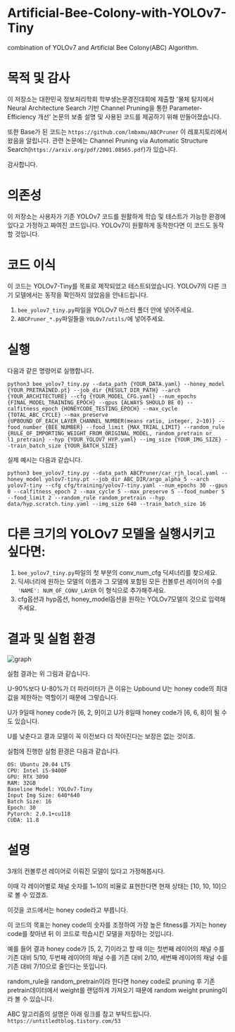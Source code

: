 # Artificial-Bee-Colony-with-YOLOv7-Tiny
combination of YOLOv7 and Artificial Bee Colony(ABC) Algorithm.

# 목적 및 감사
이 저장소는 대한민국 정보처리학회 학부생논문경진대회에 제출할 '물체 탐지에서 Neural Architecture Search 기반 Channel Pruning을 통한 Parameter-Efficiency 개선' 논문의 보충 설명 및 사용된 코드를 제공하기 위해 만들어졌습니다.

또한 Base가 된 코드는 ```https://github.com/lmbxmu/ABCPruner``` 이 레포지토리에서 왔음을 알립니다. 
관련 논문에는 Channel Pruning via Automatic Structure Search(```https://arxiv.org/pdf/2001.08565.pdf```)가 있습니다.

감사합니다.

# 의존성
이 저장소는 사용자가 기존 YOLOv7 코드를 원활하게 학습 및 테스트가 가능한 환경에 있다고 가정하고 짜여진 코드입니다. 
YOLOv7이 원활하게 동작한다면 이 코드도 동작할 것입니다.

# 코드 이식
이 코드는 YOLOv7-Tiny를 목표로 제작되었고 테스트되었습니다. 
YOLOv7의 다른 크기 모델에서는 동작을 확인하지 않았음을 안내드립니다.
1. ```bee_yolov7_tiny.py```파일을 YOLOv7 마스터 폴더 안에 넣어주세요.
2. ```ABCPruner_*.py```파일들을 ```YOLOv7/utils/```에 넣어주세요.

# 실행
다음과 같은 명령어로 실행합니다.
```
python3 bee_yolov7_tiny.py --data_path {YOUR_DATA.yaml} --honey_model {YOUR_PRETRAINED.pt} --job_dir {RESULT_DIR_PATH} --arch {YOUR_ARCHITECTURE} --cfg {YOUR_MODEL_CFG.yaml} --num_epochs {FINAL_MODEL_TRAINING_EPOCH} --gpus {ALWAYS SHOULD BE 0} --calfitness_epoch {HONEYCODE_TESTING_EPOCH} --max_cycle {TOTAL_ABC_CYCLE} --max_preserve {UPBOUND_OF_EACH_LAYER_CHANNEL_NUMBER(means ratio, integer, 2~10)} --food_number {BEE_NUMBER} --food_limit {MAX_TRIAL_LIMIT} --random_rule {RULE_OF_IMPORTING_WEIGHT_FROM_ORIGINAL_MODEL, random_pretrain or l1_pretrain} --hyp {YOUR_YOLOV7_HYP.yaml} --img_size {YOUR_IMG_SIZE} --train_batch_size {YOUR_BATCH_SIZE}
```


실제 예시는 다음과 같습니다.
```
python3 bee_yolov7_tiny.py --data_path ABCPruner/car_rjh_local.yaml --honey_model yolov7-tiny.pt --job_dir ABC_DIR/argo_alpha_5 --arch yolov7-tiny --cfg cfg/training/yolov7-tiny.yaml --num_epochs 30 --gpus 0 --calfitness_epoch 2 --max_cycle 5 --max_preserve 5 --food_number 5 --food_limit 2 --random_rule random_pretrain --hyp data/hyp.scratch.tiny.yaml --img_size 640 --train_batch_size 16
```

# 다른 크기의 YOLOv7 모델을 실행시키고 싶다면:
1. ```bee_yolov7_tiny.py```파일의 첫 부분의 conv_num_cfg 딕셔너리를 찾으세요.
2. 딕셔너리에 원하는 모델의 이름과 그 모델에 포함된 모든 컨볼루션 레이어의 수를
```'NAME': NUM_OF_CONV_LAYER``` 이 형식으로 추가해주세요.
3. cfg옵션과 hyp옵션, honey_model옵션을 원하는 YOLOv7모델의 것으로 입력해주세요.

# 결과 및 실험 환경
![graph](https://github.com/Jochiwon/Artificial-Bee-Colony-with-YOLOv7-Tiny/assets/44675901/03a56fd0-1aab-4429-a780-fdcfb4e67f62)

실험 결과는 위 그림과 같습니다.

U-90%보다 U-80%가 더 파라미터가 큰 이유는 Upbound U는 honey code의 최대값을 제한하는 역할이기 때문에 그렇습니다.

U가 9일때 honey code가 [6, 2, 9]이고 U가 8일때 honey code가 [6, 6, 8]이 될 수도 있습니다.

U를 낮춘다고 결과 모델이 꼭 이전보다 더 작아진다는 보장은 없는 것이죠.

실험에 진행한 실험 환경은 다음과 같습니다.
```
OS: Ubuntu 20.04 LTS
CPU: Intel i5-9400F
GPU: RTX 3090
RAM: 32GB
Baseline Model: YOLOv7-Tiny
Input Img Size: 640*640
Batch Size: 16
Epoch: 30
Pytorch: 2.0.1+cu118
CUDA: 11.8
```


# 설명
3개의 컨볼루션 레이어로 이뤄진 모델이 있다고 가정해봅시다.

이때 각 레이어별로 채널 숫자를 1~10의 비율로 표현한다면 현재 상태는 [10, 10, 10]으로 볼 수 있겠죠.

이것을 코드에서는 honey code라고 부릅니다.

이 코드의 목표는 honey code의 숫자를 조정하여 가장 높은 fitness를 가지는 honey code를 찾아낸 뒤 이 코드로 학습시킨 모델을 저장하는 것입니다.

예를 들어 결과 honey code가 [5, 2, 7]이라고 할 때 이는 첫번째 레이어의 채널 수를 기존 대비 5/10, 두번째 레이어의 채널 수를 기존 대비 2/10, 세번째 레이어의 채널 수를 기존 대비 7/10으로 줄인다는 뜻입니다.

random_rule을 random_pretrain이라 한다면 honey code로 pruning 후 기존 pretrain데이터에서 weight를 랜덤하게 가져오기 때문에 random weight pruning이라 볼 수 있습니다.

ABC 알고리즘의 설명은 아래 링크를 참고 부탁드립니다.
```https://untitledtblog.tistory.com/53```
